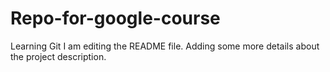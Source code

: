 # Repo-for-google-course
Learning Git
I am editing the README file. Adding some more details about the project description.
